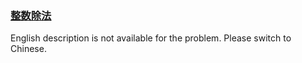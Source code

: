 ### [整数除法](https://leetcode.com/problems/xoh6Oh)

<p>English description is not available for the problem. Please switch to Chinese.</p>
